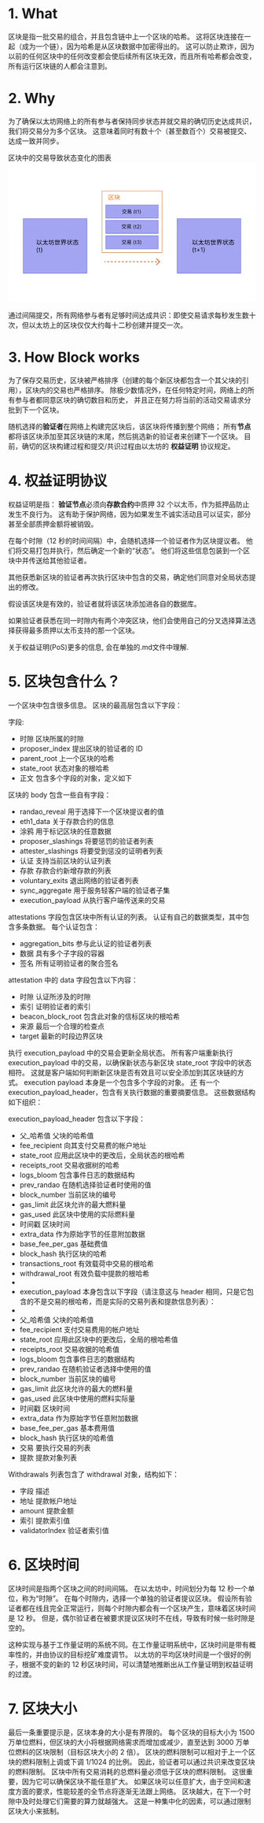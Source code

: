 # 1. What
区块是指一批交易的组合，并且包含链中上一个区块的哈希。 
这将区块连接在一起（成为一个链），因为哈希是从区块数据中加密得出的。 
这可以防止欺诈，因为以前的任何区块中的任何改变都会使后续所有区块无效，而且所有哈希都会改变，所有运行区块链的人都会注意到。


# 2. Why 
为了确保以太坊网络上的所有参与者保持同步状态并就交易的确切历史达成共识，我们将交易分为多个区块。 
这意味着同时有数十个（甚至数百个）交易被提交、达成一致并同步。

区块中的交易导致状态变化的图表
![alt text](image.png)

通过间隔提交，所有网络参与者有足够时间达成共识：即使交易请求每秒发生数十次，但以太坊上的区块仅仅大约每十二秒创建并提交一次。


# 3. How Block works
为了保存交易历史，区块被严格排序（创建的每个新区块都包含一个其父块的引用），区块内的交易也严格排序。 
除极少数情况外，在任何特定时间，网络上的所有参与者都同意区块的确切数目和历史， 并且正在努力将当前的活动交易请求分批到下一个区块。

随机选择的**验证者**在网络上构建完区块后，该区块将传播到整个网络；
所有**节点**都将该区块添加至其区块链的末尾，然后挑选新的验证者来创建下一个区块。 
目前，确切的区块构建过程和提交/共识过程由以太坊的 **权益证明** 协议规定。


# 4. 权益证明协议
权益证明是指：
**验证节点**必须向**存款合约**中质押 32 个以太币，作为抵押品防止发生不良行为。 这有助于保护网络，因为如果发生不诚实活动且可以证实，部分甚至全部质押金额将被销毁。

在每个时隙（12 秒的时间间隔）中，会随机选择一个验证者作为区块提议者。 他们将交易打包并执行，然后确定一个新的“状态”。 他们将这些信息包装到一个区块中并传送给其他验证者。

其他获悉新区块的验证者再次执行区块中包含的交易，确定他们同意对全局状态提出的修改。 

假设该区块是有效的，验证者就将该区块添加进各自的数据库。

如果验证者获悉在同一时隙内有两个冲突区块，他们会使用自己的分叉选择算法选择获得最多质押以太币支持的那一个区块。

关于权益证明(PoS)更多的信息, 会在单独的.md文件中理解.


# 5. 区块包含什么？
一个区块中包含很多信息。 区块的最高层包含以下字段：

字段:
- 时隙	区块所属的时隙
- proposer_index	提出区块的验证者的 ID
- parent_root	上一个区块的哈希
- state_root	状态对象的根哈希
- 正文	包含多个字段的对象，定义如下

区块的 body 包含一些自有字段：
- randao_reveal	用于选择下一个区块提议者的值
- eth1_data	关于存款合约的信息
- 涂鸦	用于标记区块的任意数据
- proposer_slashings	将要惩罚的验证者列表
- attester_slashings	将要受到惩没的证明者列表
- 认证	支持当前区块的认证列表
- 存款	存款合约新增存款的列表
- voluntary_exits	退出网络的验证者列表
- sync_aggregate	用于服务轻客户端的验证者子集
- execution_payload	从执行客户端传送来的交易

attestations 字段包含区块中所有认证的列表。 
认证有自己的数据类型，其中包含多条数据。 每个认证包含：
- aggregation_bits	参与此认证的验证者列表
- 数据	具有多个子字段的容器
- 签名	所有证明验证者的聚合签名

attestation 中的 data 字段包含以下内容：
- 时隙	认证所涉及的时隙
- 索引	证明验证者的索引
- beacon_block_root	包含此对象的信标区块的根哈希
- 来源	最后一个合理的检查点
- target	最新的时段边界区块

执行 execution_payload 中的交易会更新全局状态。 
所有客户端重新执行 execution_payload 中的交易，以确保新状态与新区块 state_root 字段中的状态相符。 
这就是客户端如何判断新区块是否有效且可以安全添加到其区块链的方式。 
execution payload 本身是一个包含多个字段的对象。 还
有一个 execution_payload_header，包含有关执行数据的重要摘要信息。 
这些数据结构如下组织：

execution_payload_header 包含以下字段：
- 父_哈希值	父块的哈希值
- fee_recipient	向其支付交易费的帐户地址
- state_root	应用此区块中的更改后，全局状态的根哈希
- receipts_root	交易收据树的哈希
- logs_bloom	包含事件日志的数据结构
- prev_randao	在随机选择验证者时使用的值
- block_number	当前区块的编号
- gas_limit	此区块允许的最大燃料量
- gas_used	此区块中使用的实际燃料量
- 时间戳	区块时间
- extra_data	作为原始字节的任意附加数据
- base_fee_per_gas	基础费值
- block_hash	执行区块的哈希
- transactions_root	有效载荷中交易的根哈希
- withdrawal_root	有效负载中提款的根哈希
- 
- execution_payload 本身包含以下字段（请注意这与 header 相同，只是它包含的不是交易的根哈希，而是实际的交易列表和提款信息列表）：
- 
- 父_哈希值	父块的哈希值
- fee_recipient	支付交易费用的帐户地址
- state_root	应用此区块中的更改后，全局的根哈希值
- receipts_root	交易收据的哈希值
- logs_bloom	包含事件日志的数据结构
- prev_randao	在随机验证者选择中使用的值
- block_number	当前区块的编号
- gas_limit	此区块允许的最大的燃料量
- gas_used	此区块中使用的燃料实际量
- 时间戳	区块时间
- extra_data	作为原始字节任意附加数据
- base_fee_per_gas	基本费用值
- block_hash	执行区块的哈希值
- 交易	要执行交易的列表
- 提款	提款对象列表

Withdrawals 列表包含了 withdrawal 对象，结构如下：

- 字段	描述
- 地址	提款帐户地址
- amount	提款金额
- 索引	提款索引值
- validatorIndex	验证者索引值

# 6. 区块时间
区块时间是指两个区块之间的时间间隔。 在以太坊中，时间划分为每 12 秒一个单位，称为“时隙”。 在每个时隙内，选择一个单独的验证者提议区块。 假设所有验证者都在线且完全正常运行，则每个时隙内都会有一个区块产生，意味着区块时间是 12 秒。 但是，偶尔验证者在被要求提议区块时不在线，导致有时候一些时隙是空的。

这种实现与基于工作量证明的系统不同。在工作量证明系统中，区块时间是带有概率性的，并由协议的目标挖矿难度调节。 以太坊的平均区块时间是一个很好的例子，根据不变的新的 12 秒区块时间，可以清楚地推断出从工作量证明到权益证明的过渡。

# 7. 区块大小
最后一条重要提示是，区块本身的大小是有界限的。 每个区块的目标大小为 1500 万单位燃料，但区块的大小将根据网络需求而增加或减少，直至达到 3000 万单位燃料的区块限制（目标区块大小的 2 倍）。 区块的燃料限制可以相对于上一个区块的燃料限制上调或下调 1/1024 的比例。 因此，验证者可以通过共识来改变区块的燃料限制。 区块中所有交易消耗的总燃料量必须低于区块的燃料限制。 这很重要，因为它可以确保区块不能任意扩大。 如果区块可以任意扩大，由于空间和速度方面的要求，性能较差的全节点将逐渐无法跟上网络。 区块越大，在下一个时隙中及时处理它们需要的算力就越强大。 这是一种集中化的因素，可以通过限制区块大小来抵制。



